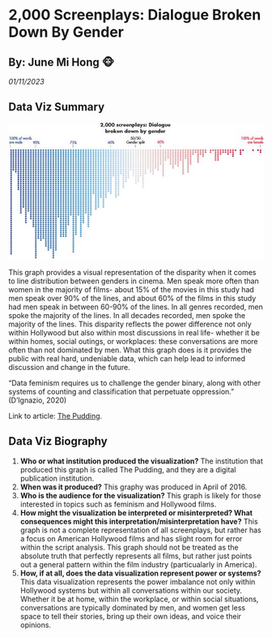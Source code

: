# 2,000 Screenplays: Dialogue Broken Down By Gender
## By: June Mi Hong 🐵

*01/11/2023*

## Data Viz Summary
![alt text](graph.jpg)

This graph provides a visual representation of the disparity when it comes to line distribution between genders in cinema. Men speak more often than women in the majority of films- about 15% of the movies in this study had men speak over 90% of the lines, and about 60% of the films in this study had men speak in between 60-90% of the lines. In all genres recorded, men spoke the majority of the lines. In all decades recorded, men spoke the majority of the lines. This disparity reflects the power difference not only within Hollywood but also within most discussions in real life- whether it be within homes, social outings, or workplaces: these conversations are more often than not dominated by men. What this graph does is it provides the public with real hard, undeniable data, which can help lead to informed discussion and change in the future.

“Data feminism requires us to challenge the gender binary, along with other systems of counting and classification that perpetuate oppression.” (D’Ignazio, 2020)

Link to article: [The Pudding](https://pudding.cool/2017/03/film-dialogue/).

## Data Viz Biography

1. **Who or what institution produced the visualization?**
The institution that produced this graph is called The Pudding, and they are a digital publication institution.
2. **When was it produced?**
This graphy was produced in April of 2016.
3. **Who is the audience for the visualization?**
This graph is likely for those interested in topics such as feminism and Hollywood films.
4. **How might the visualization be interpreted or misinterpreted? What consequences might this interpretation/misinterpretation have?**
This graph is not a complete representation of all screenplays, but rather has a focus on American Hollywood films and has slight room for error within the script analysis. This graph should not be treated as the absolute truth that perfectly represents all films, but rather just points out a general pattern within the film industry (particualarly in America).
5. **How, if at all, does the data visualization represent power or systems?**
This data visualization represents the power imbalance not only within Hollywood systems but within all conversations within our society. Whether it be at home, within the workplace, or within social situations, conversations are typically dominated by men, and women get less space to tell their stories, bring up their own ideas, and voice their opinions.